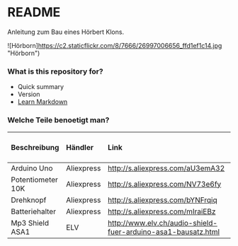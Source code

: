# README #

Anleitung zum Bau eines Hörbert Klons.

![Hörborn]https://c2.staticflickr.com/8/7666/26997006656_ffd1ef1c14.jpg "Hörborn")

### What is this repository for? ###

* Quick summary
* Version
* [Learn Markdown](https://bitbucket.org/tutorials/markdowndemo)

### Welche Teile benoetigt man? ###

Beschreibung      | Händler    | Link                                                           | Preis pro Stück (ungefähr)
:---------        | :-----     | :-------------------                                           | -:
Arduino Uno       | Aliexpress | http://s.aliexpress.com/aU3emA32                               | $3
Potentiometer 10K | Aliexpress | http://s.aliexpress.com/NV73e6fy                               | $1
Drehknopf         | Aliexpress | http://s.aliexpress.com/bYNFrqiq                               | $1.5
Batteriehalter    | Aliexpress | http://s.aliexpress.com/mIraiEBz                               | $1.5
Mp3 Shield ASA1   | ELV        | http://www.elv.ch/audio-shield-fuer-arduino-asa1-bausatz.html  | CHF 20